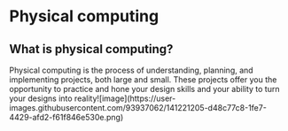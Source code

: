 # Physical computing

## What is physical computing?
<p> 
Physical computing is the process of understanding, planning, and implementing projects, both large and small. These projects offer you the opportunity to practice and hone your design skills and your ability to turn your designs into reality![image](https://user-images.githubusercontent.com/93937062/141221205-d48c77c8-1fe7-4429-afd2-f61f846e530e.png)

<p>

